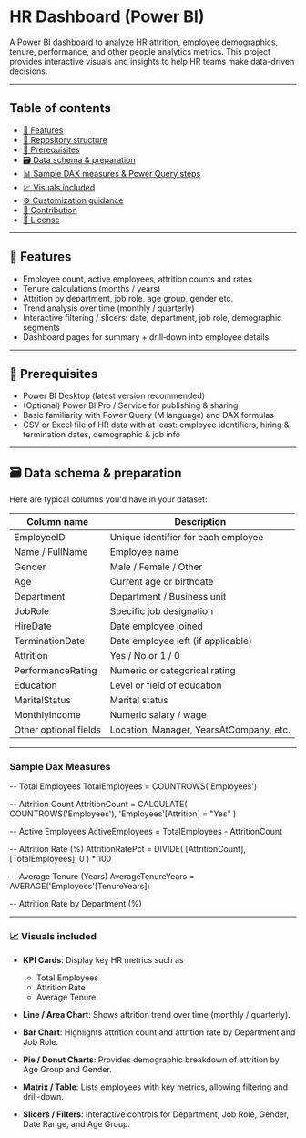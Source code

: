 # HR Dashboard (Power BI)

A Power BI dashboard to analyze HR attrition, employee demographics, tenure, performance, and other people analytics metrics. This project provides interactive visuals and insights to help HR teams make data-driven decisions.

---

## Table of contents

- [🚀 Features](#-features)  
- [📂 Repository structure](#-repository-structure)  
- [🔧 Prerequisites](#-prerequisites)  
- [🗃 Data schema & preparation](#-data-schema--preparation)  
- [📊 Sample DAX measures & Power Query steps](#-sample-dax-measures--power-query-steps)  
- [📈 Visuals included](#-visuals-included)  
- [⚙ Customization guidance](#-customization-guidance)  
- [🤝 Contribution](#-contribution)  
- [📄 License](#-license)

---

## 🚀 Features

- Employee count, active employees, attrition counts and rates  
- Tenure calculations (months / years)  
- Attrition by department, job role, age group, gender etc.  
- Trend analysis over time (monthly / quarterly)  
- Interactive filtering / slicers: date, department, job role, demographic segments  
- Dashboard pages for summary + drill‐down into employee details

---

## 🔧 Prerequisites

- Power BI Desktop (latest version recommended)  
- (Optional) Power BI Pro / Service for publishing & sharing  
- Basic familiarity with Power Query (M language) and DAX formulas  
- CSV or Excel file of HR data with at least: employee identifiers, hiring & termination dates, demographic & job info

---

## 🗃 Data schema & preparation

Here are typical columns you'd have in your dataset:

| Column name        | Description                                                |
|--------------------|------------------------------------------------------------|
| EmployeeID         | Unique identifier for each employee                       |
| Name / FullName    | Employee name                                             |
| Gender             | Male / Female / Other                                      |
| Age                | Current age or birthdate                                   |
| Department         | Department / Business unit                                 |
| JobRole            | Specific job designation                                    |
| HireDate           | Date employee joined                                        |
| TerminationDate    | Date employee left (if applicable)                         |
| Attrition          | Yes / No or 1 / 0                                           |
| PerformanceRating  | Numeric or categorical rating                               |
| Education          | Level or field of education                                 |
| MaritalStatus      | Marital status                                             |
| MonthlyIncome      | Numeric salary / wage                                       |
| Other optional fields | Location, Manager, YearsAtCompany, etc.                |

---

### Sample Dax Measures

-- Total Employees
TotalEmployees = COUNTROWS('Employees')

-- Attrition Count
AttritionCount = CALCULATE(
    COUNTROWS('Employees'),
    'Employees'[Attrition] = "Yes"
)

-- Active Employees
ActiveEmployees = TotalEmployees - AttritionCount

-- Attrition Rate (%)
AttritionRatePct = 
DIVIDE(
    [AttritionCount],
    [TotalEmployees],
    0
) * 100

-- Average Tenure (Years)
AverageTenureYears = AVERAGE('Employees'[TenureYears])

-- Attrition Rate by Department (%)



 ---
### 📈 Visuals included

- **KPI Cards**: Display key HR metrics such as  
  - Total Employees  
  - Attrition Rate  
  - Average Tenure  

- **Line / Area Chart**: Shows attrition trend over time (monthly / quarterly).  

- **Bar Chart**: Highlights attrition count and attrition rate by Department and Job Role.  

- **Pie / Donut Charts**: Provides demographic breakdown of attrition by Age Group and Gender.  

- **Matrix / Table**: Lists employees with key metrics, allowing filtering and drill-down.  

- **Slicers / Filters**: Interactive controls for Department, Job Role, Gender, Date Range, and Age Group.  

